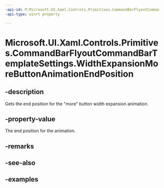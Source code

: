 ```yaml
---
-api-id: P:Microsoft.UI.Xaml.Controls.Primitives.CommandBarFlyoutCommandBarTemplateSettings.WidthExpansionMoreButtonAnimationEndPosition
-api-type: winrt property

---
```

<!-- Property syntax.
public double WidthExpansionMoreButtonAnimationEndPosition { get; }
-->

# Microsoft.UI.Xaml.Controls.Primitives.CommandBarFlyoutCommandBarTemplateSettings.WidthExpansionMoreButtonAnimationEndPosition


## -description

Gets the end position for the "more" button width expansion animation.


## -property-value

The end position for the animation.


## -remarks


## -see-also


## -examples


